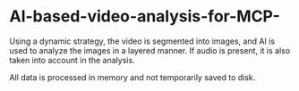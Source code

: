 # AI-based-video-analysis-for-MCP-
Using a dynamic strategy, the video is segmented into images, and AI is used to analyze the images in a layered manner. If audio is present, it is also taken into account in the analysis.

All data is processed in memory and not temporarily saved to disk.
